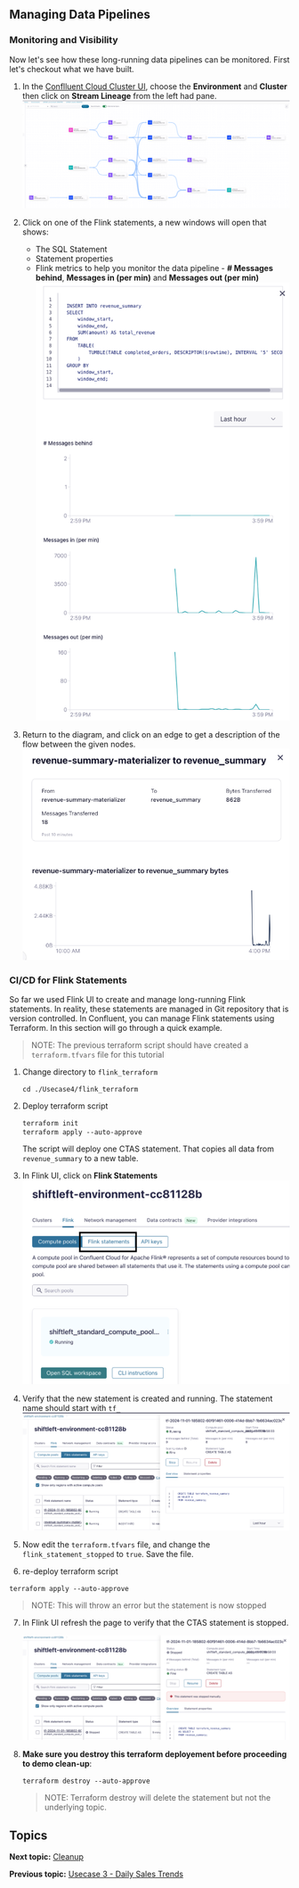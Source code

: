 
## Managing Data Pipelines

### Monitoring and Visibility

Now let's see how these long-running data pipelines can be monitored. First let's checkout what we have built.

1. In the [Conflluent Cloud Cluster UI](https://confluent.cloud/go/clusters), choose the **Environment** and **Cluster** then click on **Stream Lineage** from the left had pane.
   ![Stream Lineage](./assets/usecase4_lineage.png)

2. Click on one of the Flink statements, a new windows will open that shows:
   * The SQL Statement
   * Statement properties
   * Flink metrics to help you monitor the data pipeline - **# Messages behind**, **Messages in (per min)** and **Messages out (per min)** 
  ![Flink Statement Overview](./assets/usecase4_overview.png)

3. Return to the diagram, and click on an edge to get a description of the flow between the given nodes.
   ![Flink Statement Flow](./assets/usecase4_edge.png)


### CI/CD for Flink Statements

So far we used Flink UI to create and manage long-running Flink statements. In reality, these statements are managed in Git repository that is version controlled. In Confluent, you can manage Flink statements using Terraform. In this section will go through a quick example.

> NOTE: The previous terraform script should have created a ```terraform.tfvars``` file for this tutorial

1. Change directory to ```flink_terraform```
   ```
   cd ./Usecase4/flink_terraform
   ```
2. Deploy terraform script
   ```
   terraform init
   terraform apply --auto-approve
   ```
   The script will deploy one CTAS statement. That copies all data from ```revenue_summary``` to a new table.

3. In Flink UI, click on **Flink Statements** 
   ![Flink UI](./assets/usecase4_env.png)

4. Verify that the new statement is created and running. The statement name should start with ```tf_```
   ![Flink UI](./assets/usecase4_statementsummary.png)
5. Now edit the ```terraform.tfvars``` file, and change the ```flink_statement_stopped``` to ```true```. Save the file.
6.  re-deploy terraform script
   ```
   terraform apply --auto-approve
   ```
   >NOTE: This will throw an error but the statement is now stopped

7. In Flink UI refresh the page to verify that the CTAS statement is stopped.
   
   ![Flink UI](./assets/usecase4_stopped.png)

8. **Make sure you destroy this terraform deployement before proceeding to demo clean-up**:
   ```
   terraform destroy --auto-approve
   ```
   > NOTE: Terraform destroy will delete the statement but not the underlying topic.


## Topics

**Next topic:** [Cleanup](../README.md#clean-up)

**Previous topic:** [Usecase 3 - Daily Sales Trends](../Usecase3/USECASE3-README.md)




